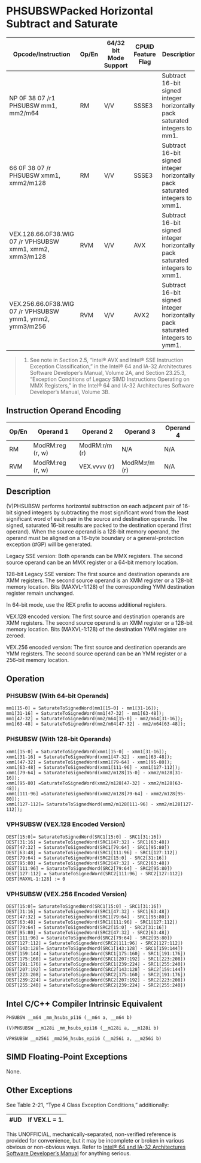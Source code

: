 # PHSUBSW**Packed Horizontal Subtract and Saturate**

| Opcode/Instruction                                       | Op/En | 64/32 bit Mode Support | CPUID Feature Flag | Description                                                                   |
| -------------------------------------------------------- | ----- | ---------------------- | ------------------ | ----------------------------------------------------------------------------- |
| NP 0F 38 07 /r1 PHSUBSW mm1, mm2/m64                     | RM    | V/V                    | SSSE3              | Subtract 16-bit signed integer horizontally, pack saturated integers to mm1.  |
| 66 0F 38 07 /r PHSUBSW xmm1, xmm2/m128                   | RM    | V/V                    | SSSE3              | Subtract 16-bit signed integer horizontally, pack saturated integers to xmm1. |
| VEX.128.66.0F38.WIG 07 /r VPHSUBSW xmm1, xmm2, xmm3/m128 | RVM   | V/V                    | AVX                | Subtract 16-bit signed integer horizontally, pack saturated integers to xmm1. |
| VEX.256.66.0F38.WIG 07 /r VPHSUBSW ymm1, ymm2, ymm3/m256 | RVM   | V/V                    | AVX2               | Subtract 16-bit signed integer horizontally, pack saturated integers to ymm1. |

> 1. See note in Section 2.5, “Intel® AVX and Intel® SSE Instruction Exception Classification,” in the Intel® 64 and IA-32 Architectures Software Developer’s Manual, Volume 2A, and Section 23.25.3, “Exception Conditions of Legacy SIMD Instructions Operating on MMX Registers,” in the Intel® 64 and IA-32 Architectures Software Developer’s Manual, Volume 3B.

## Instruction Operand Encoding

| Op/En | Operand 1        | Operand 2     | Operand 3     | Operand 4 |
| ----- | ---------------- | ------------- | ------------- | --------- |
| RM    | ModRM:reg (r, w) | ModRM:r/m (r) | N/A           | N/A       |
| RVM   | ModRM:reg (r, w) | VEX.vvvv (r)  | ModRM:r/m (r) | N/A       |

## Description

(V)PHSUBSW performs horizontal subtraction on each adjacent pair of 16-bit signed integers by subtracting the most significant word from the least significant word of each pair in the source and destination operands. The signed, saturated 16-bit results are packed to the destination operand (first operand). When the source operand is a 128-bit memory operand, the operand must be aligned on a 16-byte boundary or a general-protection exception (#​​​​GP) will be generated.

Legacy SSE version: Both operands can be MMX registers. The second source operand can be an MMX register or a 64-bit memory location.

128-bit Legacy SSE version: The first source and destination operands are XMM registers. The second source operand is an XMM register or a 128-bit memory location. Bits (MAXVL-1:128) of the corresponding YMM destination register remain unchanged.

In 64-bit mode, use the REX prefix to access additional registers.

VEX.128 encoded version: The first source and destination operands are XMM registers. The second source operand is an XMM register or a 128-bit memory location. Bits (MAXVL-1:128) of the destination YMM register are zeroed.

VEX.256 encoded version: The first source and destination operands are YMM registers. The second source operand can be an YMM register or a 256-bit memory location.

## Operation

### PHSUBSW (With 64-bit Operands)

```
mm1[15-0] = SaturateToSignedWord(mm1[15-0] - mm1[31-16]);
mm1[31-16] = SaturateToSignedWord(mm1[47-32] - mm1[63-48]);
mm1[47-32] = SaturateToSignedWord(mm2/m64[15-0] - mm2/m64[31-16]);
mm1[63-48] = SaturateToSignedWord(mm2/m64[47-32] - mm2/m64[63-48]);

```

### PHSUBSW (With 128-bit Operands)

```
xmm1[15-0] = SaturateToSignedWord(xmm1[15-0] - xmm1[31-16]);
xmm1[31-16] = SaturateToSignedWord(xmm1[47-32] - xmm1[63-48]);
xmm1[47-32] = SaturateToSignedWord(xmm1[79-64] - xmm1[95-80]);
xmm1[63-48] = SaturateToSignedWord(xmm1[111-96] - xmm1[127-112]);
xmm1[79-64] = SaturateToSignedWord(xmm2/m128[15-0] - xmm2/m128[31-16]);
xmm1[95-80] =SaturateToSignedWord(xmm2/m128[47-32] - xmm2/m128[63-48]);
xmm1[111-96] =SaturateToSignedWord(xmm2/m128[79-64] - xmm2/m128[95-80]);
xmm1[127-112]= SaturateToSignedWord(xmm2/m128[111-96] - xmm2/m128[127-112]);

```

### VPHSUBSW (VEX.128 Encoded Version)

```
DEST[15:0]= SaturateToSignedWord(SRC1[15:0] - SRC1[31:16])
DEST[31:16] = SaturateToSignedWord(SRC1[47:32] - SRC1[63:48])
DEST[47:32] = SaturateToSignedWord(SRC1[79:64] - SRC1[95:80])
DEST[63:48] = SaturateToSignedWord(SRC1[111:96] - SRC1[127:112])
DEST[79:64] = SaturateToSignedWord(SRC2[15:0] - SRC2[31:16])
DEST[95:80] = SaturateToSignedWord(SRC2[47:32] - SRC2[63:48])
DEST[111:96] = SaturateToSignedWord(SRC2[79:64] - SRC2[95:80])
DEST[127:112] = SaturateToSignedWord(SRC2[111:96] - SRC2[127:112])
DEST[MAXVL-1:128] := 0

```

### VPHSUBSW (VEX.256 Encoded Version)

```
DEST[15:0]= SaturateToSignedWord(SRC1[15:0] - SRC1[31:16])
DEST[31:16] = SaturateToSignedWord(SRC1[47:32] - SRC1[63:48])
DEST[47:32] = SaturateToSignedWord(SRC1[79:64] - SRC1[95:80])
DEST[63:48] = SaturateToSignedWord(SRC1[111:96] - SRC1[127:112])
DEST[79:64] = SaturateToSignedWord(SRC2[15:0] - SRC2[31:16])
DEST[95:80] = SaturateToSignedWord(SRC2[47:32] - SRC2[63:48])
DEST[111:96] = SaturateToSignedWord(SRC2[79:64] - SRC2[95:80])
DEST[127:112] = SaturateToSignedWord(SRC2[111:96] - SRC2[127:112])
DEST[143:128]= SaturateToSignedWord(SRC1[143:128] - SRC1[159:144])
DEST[159:144] = SaturateToSignedWord(SRC1[175:160] - SRC1[191:176])
DEST[175:160] = SaturateToSignedWord(SRC1[207:192] - SRC1[223:208])
DEST[191:176] = SaturateToSignedWord(SRC1[239:224] - SRC1[255:240])
DEST[207:192] = SaturateToSignedWord(SRC2[143:128] - SRC2[159:144])
DEST[223:208] = SaturateToSignedWord(SRC2[175:160] - SRC2[191:176])
DEST[239:224] = SaturateToSignedWord(SRC2[207:192] - SRC2[223:208])
DEST[255:240] = SaturateToSignedWord(SRC2[239:224] - SRC2[255:240])

```

## Intel C/C++ Compiler Intrinsic Equivalent

```
PHSUBSW __m64 _mm_hsubs_pi16 (__m64 a, __m64 b)

```

```
(V)PHSUBSW __m128i _mm_hsubs_epi16 (__m128i a, __m128i b)

```

```
VPHSUBSW __m256i _mm256_hsubs_epi16 (__m256i a, __m256i b)

```

## SIMD Floating-Point Exceptions

None.

## Other Exceptions

See Table 2-21, “Type 4 Class Exception Conditions,” additionally:

| #​​​UD | If VEX.L = 1. |
| ------ | ------------- |

This UNOFFICIAL, mechanically-separated, non-verified reference is provided for convenience, but it may be
incomplete or broken in various obvious or non-obvious
ways. Refer to [Intel® 64 and IA-32 Architectures Software Developer’s Manual](https://software.intel.com/en-us/download/intel-64-and-ia-32-architectures-sdm-combined-volumes-1-2a-2b-2c-2d-3a-3b-3c-3d-and-4) for anything serious.
